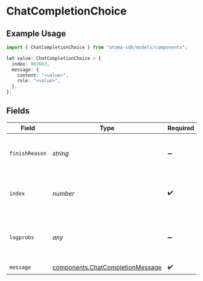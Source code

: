 # ChatCompletionChoice

## Example Usage

```typescript
import { ChatCompletionChoice } from "atoma-sdk/models/components";

let value: ChatCompletionChoice = {
  index: 963663,
  message: {
    content: "<value>",
    role: "<value>",
  },
};
```

## Fields

| Field                                                                                | Type                                                                                 | Required                                                                             | Description                                                                          |
| ------------------------------------------------------------------------------------ | ------------------------------------------------------------------------------------ | ------------------------------------------------------------------------------------ | ------------------------------------------------------------------------------------ |
| `finishReason`                                                                       | *string*                                                                             | :heavy_minus_sign:                                                                   | The reason the chat completion was finished.                                         |
| `index`                                                                              | *number*                                                                             | :heavy_check_mark:                                                                   | The index of this choice in the list of choices.                                     |
| `logprobs`                                                                           | *any*                                                                                | :heavy_minus_sign:                                                                   | Log probability information for the choice, if applicable.                           |
| `message`                                                                            | [components.ChatCompletionMessage](../../models/components/chatcompletionmessage.md) | :heavy_check_mark:                                                                   | N/A                                                                                  |